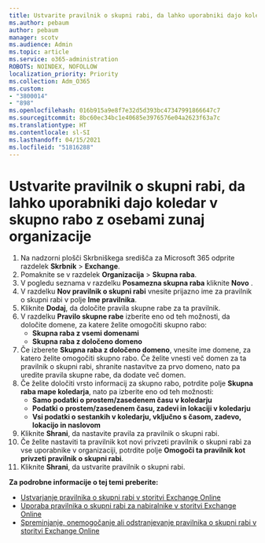 ```yaml
---
title: Ustvarite pravilnik o skupni rabi, da lahko uporabniki dajo koledar v skupno rabo z osebami zunaj organizacije
ms.author: pebaum
author: pebaum
manager: scotv
ms.audience: Admin
ms.topic: article
ms.service: o365-administration
ROBOTS: NOINDEX, NOFOLLOW
localization_priority: Priority
ms.collection: Adm_O365
ms.custom:
- "3800014"
- "898"
ms.openlocfilehash: 016b915a9e8f7e32d5d393bc47347991866647c7
ms.sourcegitcommit: 8bc60ec34bc1e40685e3976576e04a2623f63a7c
ms.translationtype: HT
ms.contentlocale: sl-SI
ms.lasthandoff: 04/15/2021
ms.locfileid: "51816288"
---
```

# <a name="create-a-sharing-policy-to-allow-your-users-to-share-their-calendar-with-people-outside-your-organization"></a>Ustvarite pravilnik o skupni rabi, da lahko uporabniki dajo koledar v skupno rabo z osebami zunaj organizacije

1. Na nadzorni plošči Skrbniškega središča za Microsoft 365 odprite razdelek **Skrbnik** > **Exchange**.
2. Pomaknite se v razdelek **Organizacija** > **Skupna raba**.
3. V pogledu seznama v razdelku **Posamezna skupna raba** kliknite **Novo** .
4. V razdelku **Nov pravilnik o skupni rabi** vnesite prijazno ime za pravilnik o skupni rabi v polje **Ime pravilnika**.
5. Kliknite **Dodaj**, da določite pravila skupne rabe za ta pravilnik.
6. V razdelku **Pravilo skupne rabe** izberite eno od teh možnosti, da določite domene, za katere želite omogočiti skupno rabo:
    - **Skupna raba z vsemi domenami**
    - **Skupna raba z določeno domeno**
8. Če izberete **Skupna raba z določeno domeno**, vnesite ime domene, za katero želite omogočiti skupno rabo. Če želite vnesti več domen za ta pravilnik o skupni rabi, shranite nastavitve za prvo domeno, nato pa uredite pravila skupne rabe, da dodate več domen.
9. Če želite določiti vrsto informacij za skupno rabo, potrdite polje **Skupna raba mape koledarja**, nato pa izberite eno od teh možnosti:
    - **Samo podatki o prostem/zasedenem času v koledarju**
    - **Podatki o prostem/zasedenem času, zadevi in lokaciji v koledarju**
    - **Vsi podatki o sestankih v koledarju, vključno s časom, zadevo, lokacijo in naslovom**
11. Kliknite **Shrani**, da nastavite pravila za pravilnik o skupni rabi.
12. Če želite nastaviti ta pravilnik kot novi privzeti pravilnik o skupni rabi za vse uporabnike v organizaciji, potrdite polje **Omogoči ta pravilnik kot privzeti pravilnik o skupni rabi**.
13. Kliknite **Shrani**, da ustvarite pravilnik o skupni rabi.  

**Za podrobne informacije o tej temi preberite:**

- [Ustvarjanje pravilnika o skupni rabi v storitvi Exchange Online](https://docs.microsoft.com/exchange/sharing/sharing-policies/create-a-sharing-policy)
- [Uporaba pravilnika o skupni rabi za nabiralnike v storitvi Exchange Online](https://docs.microsoft.com/exchange/sharing/sharing-policies/apply-a-sharing-policy)
- [Spreminjanje, onemogočanje ali odstranjevanje pravilnika o skupni rabi v storitvi Exchange Online](https://docs.microsoft.com/exchange/sharing/sharing-policies/modify-a-sharing-policy)